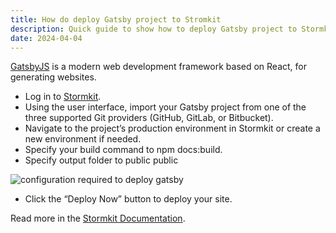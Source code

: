 ```yaml
---
title: How do deploy Gatsby project to Stromkit
description: Quick guide to show how to deploy Gatsby project to Stormkit
date: 2024-04-04
---
```


[GatsbyJS](https://www.gatsbyjs.com/) is a modern web development framework based on React, for generating websites.

- Log in to [Stormkit](https://stormkit.io/).
- Using the user interface, import your Gatsby project from one of the three supported Git providers (GitHub, GitLab, or Bitbucket).
- Navigate to the project’s production environment in Stormkit or create a new environment if needed.
- Specify your build command to npm docs:build.
- Specify output folder to public public

<div class="img-wrapper">
   <img src="/assets/blog/gatsby-deploycommand.png" alt="configuration required to deploy gatsby" />
</div>

- Click the “Deploy Now” button to deploy your site.

Read more in the [Stormkit Documentation](https://stormkit.io/docs/welcome/getting-started).